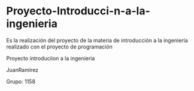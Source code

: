 # Proyecto-Introducci-n-a-la-ingenieria
Es la realización del proyecto de la materia de introducción a la ingeniería realizado con el proyecto de programación

Proyecto introduciion a la ingenieria

JuanRamirez

Grupo: 1158

